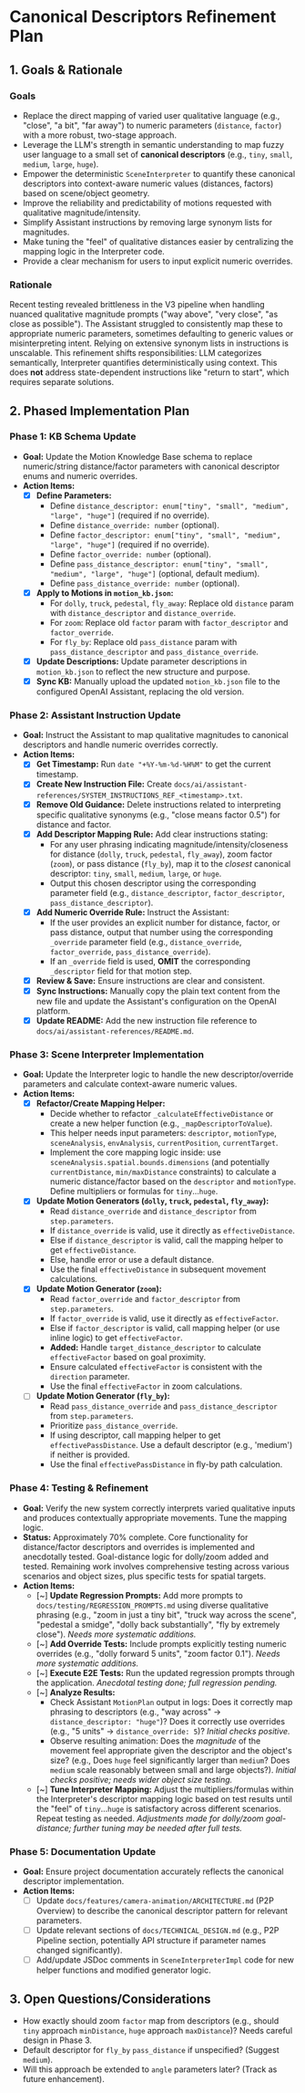 # Canonical Descriptors Refinement Plan

## 1. Goals & Rationale

### Goals
- Replace the direct mapping of varied user qualitative language (e.g., "close", "a bit", "far away") to numeric parameters (`distance`, `factor`) with a more robust, two-stage approach.
- Leverage the LLM's strength in semantic understanding to map fuzzy user language to a small set of **canonical descriptors** (e.g., `tiny`, `small`, `medium`, `large`, `huge`).
- Empower the deterministic `SceneInterpreter` to quantify these canonical descriptors into context-aware numeric values (distances, factors) based on scene/object geometry.
- Improve the reliability and predictability of motions requested with qualitative magnitude/intensity.
- Simplify Assistant instructions by removing large synonym lists for magnitudes.
- Make tuning the "feel" of qualitative distances easier by centralizing the mapping logic in the Interpreter code.
- Provide a clear mechanism for users to input explicit numeric overrides.

### Rationale
Recent testing revealed brittleness in the V3 pipeline when handling nuanced qualitative magnitude prompts ("way above", "very close", "as close as possible"). The Assistant struggled to consistently map these to appropriate numeric parameters, sometimes defaulting to generic values or misinterpreting intent. Relying on extensive synonym lists in instructions is unscalable. This refinement shifts responsibilities: LLM categorizes semantically, Interpreter quantifies deterministically using context. This does **not** address state-dependent instructions like "return to start", which requires separate solutions.

## 2. Phased Implementation Plan

### Phase 1: KB Schema Update
*   **Goal:** Update the Motion Knowledge Base schema to replace numeric/string distance/factor parameters with canonical descriptor enums and numeric overrides.
*   **Action Items:**
    *   [x] **Define Parameters:**
        *   Define `distance_descriptor: enum["tiny", "small", "medium", "large", "huge"]` (required if no override).
        *   Define `distance_override: number` (optional).
        *   Define `factor_descriptor: enum["tiny", "small", "medium", "large", "huge"]` (required if no override).
        *   Define `factor_override: number` (optional).
        *   Define `pass_distance_descriptor: enum["tiny", "small", "medium", "large", "huge"]` (optional, default medium).
        *   Define `pass_distance_override: number` (optional).
    *   [x] **Apply to Motions in `motion_kb.json`:**
        *   For `dolly`, `truck`, `pedestal`, `fly_away`: Replace old `distance` param with `distance_descriptor` and `distance_override`.
        *   For `zoom`: Replace old `factor` param with `factor_descriptor` and `factor_override`.
        *   For `fly_by`: Replace old `pass_distance` param with `pass_distance_descriptor` and `pass_distance_override`.
    *   [x] **Update Descriptions:** Update parameter descriptions in `motion_kb.json` to reflect the new structure and purpose.
    *   [x] **Sync KB:** Manually upload the updated `motion_kb.json` file to the configured OpenAI Assistant, replacing the old version.

### Phase 2: Assistant Instruction Update
*   **Goal:** Instruct the Assistant to map qualitative magnitudes to canonical descriptors and handle numeric overrides correctly.
*   **Action Items:**
    *   [x] **Get Timestamp:** Run `date "+%Y-%m-%d-%H%M"` to get the current timestamp.
    *   [x] **Create New Instruction File:** Create `docs/ai/assistant-references/SYSTEM_INSTRUCTIONS_REF_<timestamp>.txt`.
    *   [x] **Remove Old Guidance:** Delete instructions related to interpreting specific qualitative synonyms (e.g., "close means factor 0.5") for distance and factor.
    *   [x] **Add Descriptor Mapping Rule:** Add clear instructions stating:
        *   For any user phrasing indicating magnitude/intensity/closeness for distance (`dolly`, `truck`, `pedestal`, `fly_away`), zoom factor (`zoom`), or pass distance (`fly_by`), map it to the *closest* canonical descriptor: `tiny`, `small`, `medium`, `large`, or `huge`.
        *   Output this chosen descriptor using the corresponding parameter field (e.g., `distance_descriptor`, `factor_descriptor`, `pass_distance_descriptor`).
    *   [x] **Add Numeric Override Rule:** Instruct the Assistant:
        *   If the user provides an explicit number for distance, factor, or pass distance, output that number using the corresponding `_override` parameter field (e.g., `distance_override`, `factor_override`, `pass_distance_override`).
        *   If an `_override` field is used, **OMIT** the corresponding `_descriptor` field for that motion step.
    *   [x] **Review & Save:** Ensure instructions are clear and consistent.
    *   [x] **Sync Instructions:** Manually copy the plain text content from the new file and update the Assistant's configuration on the OpenAI platform.
    *   [x] **Update README:** Add the new instruction file reference to `docs/ai/assistant-references/README.md`.

### Phase 3: Scene Interpreter Implementation
*   **Goal:** Update the Interpreter logic to handle the new descriptor/override parameters and calculate context-aware numeric values.
*   **Action Items:**
    *   [x] **Refactor/Create Mapping Helper:**
        *   Decide whether to refactor `_calculateEffectiveDistance` or create a new helper function (e.g., `_mapDescriptorToValue`).
        *   This helper needs input parameters: `descriptor`, `motionType`, `sceneAnalysis`, `envAnalysis`, `currentPosition`, `currentTarget`.
        *   Implement the core mapping logic inside: use `sceneAnalysis.spatial.bounds.dimensions` (and potentially `currentDistance`, `min/maxDistance` constraints) to calculate a numeric distance/factor based on the `descriptor` and `motionType`. Define multipliers or formulas for `tiny`...`huge`.
    *   [x] **Update Motion Generators (`dolly`, `truck`, `pedestal`, `fly_away`):**
        *   Read `distance_override` and `distance_descriptor` from `step.parameters`.
        *   If `distance_override` is valid, use it directly as `effectiveDistance`.
        *   Else if `distance_descriptor` is valid, call the mapping helper to get `effectiveDistance`.
        *   Else, handle error or use a default distance.
        *   Use the final `effectiveDistance` in subsequent movement calculations.
    *   [x] **Update Motion Generator (`zoom`):**
        *   Read `factor_override` and `factor_descriptor` from `step.parameters`.
        *   If `factor_override` is valid, use it directly as `effectiveFactor`.
        *   Else if `factor_descriptor` is valid, call mapping helper (or use inline logic) to get `effectiveFactor`.
        *   **Added:** Handle `target_distance_descriptor` to calculate `effectiveFactor` based on goal proximity.
        *   Ensure calculated `effectiveFactor` is consistent with the `direction` parameter.
        *   Use the final `effectiveFactor` in zoom calculations.
    *   [ ] **Update Motion Generator (`fly_by`):**
        *   Read `pass_distance_override` and `pass_distance_descriptor` from `step.parameters`.
        *   Prioritize `pass_distance_override`.
        *   If using descriptor, call mapping helper to get `effectivePassDistance`. Use a default descriptor (e.g., 'medium') if neither is provided.
        *   Use the final `effectivePassDistance` in fly-by path calculation.

### Phase 4: Testing & Refinement
*   **Goal:** Verify the new system correctly interprets varied qualitative inputs and produces contextually appropriate movements. Tune the mapping logic.
*   **Status:** Approximately 70% complete. Core functionality for distance/factor descriptors and overrides is implemented and anecdotally tested. Goal-distance logic for dolly/zoom added and tested. Remaining work involves comprehensive testing across various scenarios and object sizes, plus specific tests for spatial targets.
*   **Action Items:**
    *   [~] **Update Regression Prompts:** Add more prompts to `docs/testing/REGRESSION_PROMPTS.md` using diverse qualitative phrasing (e.g., "zoom in just a tiny bit", "truck way across the scene", "pedestal a smidge", "dolly back substantially", "fly by extremely close"). *Needs more systematic additions.* 
    *   [~] **Add Override Tests:** Include prompts explicitly testing numeric overrides (e.g., "dolly forward 5 units", "zoom factor 0.1"). *Needs more systematic additions.* 
    *   [~] **Execute E2E Tests:** Run the updated regression prompts through the application. *Anecdotal testing done; full regression pending.* 
    *   [~] **Analyze Results:**
        *   Check Assistant `MotionPlan` output in logs: Does it correctly map phrasing to descriptors (e.g., "way across" -> `distance_descriptor: "huge"`)? Does it correctly use overrides (e.g., "5 units" -> `distance_override: 5`)? *Initial checks positive.* 
        *   Observe resulting animation: Does the *magnitude* of the movement feel appropriate given the descriptor and the object's size? (e.g., Does `huge` feel significantly larger than `medium`? Does `medium` scale reasonably between small and large objects?). *Initial checks positive; needs wider object size testing.* 
    *   [~] **Tune Interpreter Mapping:** Adjust the multipliers/formulas within the Interpreter's descriptor mapping logic based on test results until the "feel" of `tiny`...`huge` is satisfactory across different scenarios. Repeat testing as needed. *Adjustments made for dolly/zoom goal-distance; further tuning may be needed after full tests.* 

### Phase 5: Documentation Update
*   **Goal:** Ensure project documentation accurately reflects the canonical descriptor implementation.
*   **Action Items:**
    *   [ ] Update `docs/features/camera-animation/ARCHITECTURE.md` (P2P Overview) to describe the canonical descriptor pattern for relevant parameters.
    *   [ ] Update relevant sections of `docs/TECHNICAL_DESIGN.md` (e.g., P2P Pipeline section, potentially API structure if parameter names changed significantly).
    *   [ ] Add/update JSDoc comments in `SceneInterpreterImpl` code for new helper functions and modified generator logic.

## 3. Open Questions/Considerations
- How exactly should zoom `factor` map from descriptors (e.g., should `tiny` approach `minDistance`, `huge` approach `maxDistance`)? Needs careful design in Phase 3.
- Default descriptor for `fly_by` `pass_distance` if unspecified? (Suggest `medium`).
- Will this approach be extended to `angle` parameters later? (Track as future enhancement). 